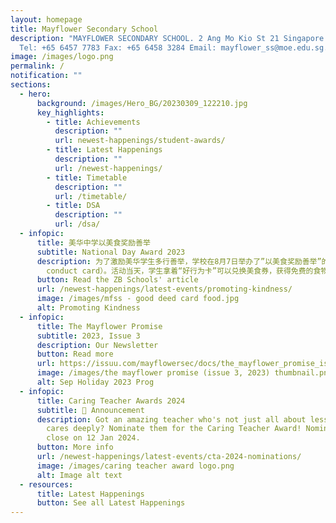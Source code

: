 ```yaml
---
layout: homepage
title: Mayflower Secondary School
description: "MAYFLOWER SECONDARY SCHOOL. 2 Ang Mo Kio St 21 Singapore 569384
  Tel: +65 6457 7783 Fax: +65 6458 3284 Email: mayflower_ss@moe.edu.sg."
image: /images/logo.png
permalink: /
notification: ""
sections:
  - hero:
      background: /images/Hero_BG/20230309_122210.jpg
      key_highlights:
        - title: Achievements
          description: ""
          url: newest-happenings/student-awards/
        - title: Latest Happenings
          description: ""
          url: /newest-happenings/
        - title: Timetable
          description: ""
          url: /timetable/
        - title: DSA
          description: ""
          url: /dsa/
  - infopic:
      title: 美华中学以美食奖励善举
      subtitle: National Day Award 2023
      description: 为了激励美华学生多行善举，学校在8月7日举办了”以美食奖励善举”的校园活动。学生在平日做的好人好事，可以获得“好行为卡”（Good
        conduct card）。活动当天，学生拿着“好行为卡”可以兑换美食券，获得免费的食物。
      button: Read the ZB Schools' article
      url: /newest-happenings/latest-events/promoting-kindness/
      image: /images/mfss - good deed card food.jpg
      alt: Promoting Kindness
  - infopic:
      title: The Mayflower Promise
      subtitle: 2023, Issue 3
      description: Our Newsletter
      button: Read more
      url: https://issuu.com/mayflowersec/docs/the_mayflower_promise_issue_3_2023_final?fr=sMDE0YTY2MzQ5NTI
      image: /images/the mayflower promise (issue 3, 2023) thumbnail.png
      alt: Sep Holiday 2023 Prog
  - infopic:
      title: Caring Teacher Awards 2024
      subtitle: 📣 Announcement
      description: Got an amazing teacher who's not just all about lessons but also
        cares deeply? Nominate them for the Caring Teacher Award! Nominations
        close on 12 Jan 2024.
      button: More info
      url: /newest-happenings/latest-events/cta-2024-nominations/
      image: /images/caring teacher award logo.png
      alt: Image alt text
  - resources:
      title: Latest Happenings
      button: See all Latest Happenings
---
```

